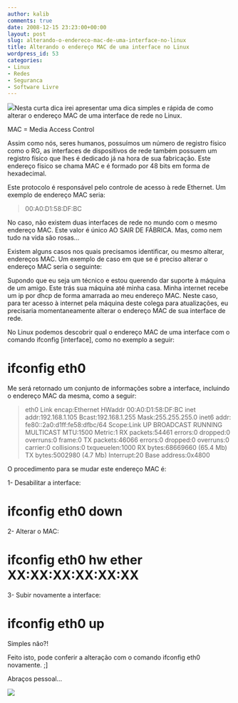 ```yaml
---
author: kalib
comments: true
date: 2008-12-15 23:23:00+00:00
layout: post
slug: alterando-o-endereco-mac-de-uma-interface-no-linux
title: Alterando o endereço MAC de uma interface no Linux
wordpress_id: 53
categories:
- Linux
- Redes
- Seguranca
- Software Livre
---
```


[![](http://marcelocavalcante.net/portal/wp-content/uploads/2009/02/placa11.gif)](http://marcelocavalcante.net/portal/wp-content/uploads/2009/02/placa11.gif)Nesta curta dica irei apresentar uma dica simples e rápida de como alterar o endereço MAC de uma interface de rede no Linux.




MAC = Media Access Control  

Assim como nós, seres humanos, possuímos um número de registro físico como o RG, as interfaces de dispositivos de rede também possuem um registro físico que lhes é dedicado já na hora de sua fabricação. Este endereço físico se chama MAC e é formado por 48 bits em forma de hexadecimal.




Este protocolo é responsável pelo controle de acesso à rede Ethernet. Um exemplo de endereço MAC seria:




> 00:A0:D1:58:DF:BC
> 
> 





No caso, não existem duas interfaces de rede no mundo com o mesmo endereço MAC. Este valor é único AO SAIR DE FÁBRICA. Mas, como nem tudo na vida são rosas...




Existem alguns casos nos quais precisamos identificar, ou mesmo alterar, endereços MAC. Um exemplo de caso em que se é preciso alterar o endereço MAC seria o seguinte:




Supondo que eu seja um técnico e estou querendo dar suporte à máquina de um amigo. Este trás sua máquina até minha casa. Minha internet recebe um ip por dhcp de forma amarrada ao meu endereço MAC. Neste caso, para ter acesso à internet pela máquina deste colega para atualizações, eu precisaria momentaneamente alterar o endereço MAC de sua interface de rede.




No Linux podemos descobrir qual o endereço MAC de uma interface com o comando ifconfig [interface], como no exemplo a seguir:




# ifconfig eth0




Me será retornado um conjunto de informações sobre a interface, incluindo o endereço MAC da mesma, como a seguir:




> eth0      Link encap:Ethernet  HWaddr 00:A0:D1:58:DF:BC inet addr:192.168.1.105  Bcast:192.168.1.255  Mask:255.255.255.0 inet6 addr: fe80::2a0:d1ff:fe58:dfbc/64 Scope:Link UP BROADCAST RUNNING MULTICAST  MTU:1500  Metric:1 RX packets:54461 errors:0 dropped:0 overruns:0 frame:0 TX packets:46066 errors:0 dropped:0 overruns:0 carrier:0 collisions:0 txqueuelen:1000 RX bytes:68669660 (65.4 Mb)  TX bytes:5002980 (4.7 Mb) Interrupt:20 Base address:0x4800
> 
> 





O procedimento para se mudar este endereço MAC é:




1- Desabilitar a interface:  

# ifconfig eth0 down




2- Alterar o MAC:  

# ifconfig eth0 hw ether XX:XX:XX:XX:XX:XX




3- Subir novamente a interface:  

# ifconfig eth0 up




Simples não?!




Feito isto, pode conferir a alteração com o comando ifconfig eth0 novamente. ;]




Abraços pessoal...




![](http://img376.imageshack.us/img376/8000/userbar635980sd7.gif)



